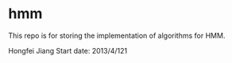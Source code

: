 hmm
===
This repo is for storing the implementation of algorithms for HMM.

Hongfei Jiang
Start date: 2013/4/121
